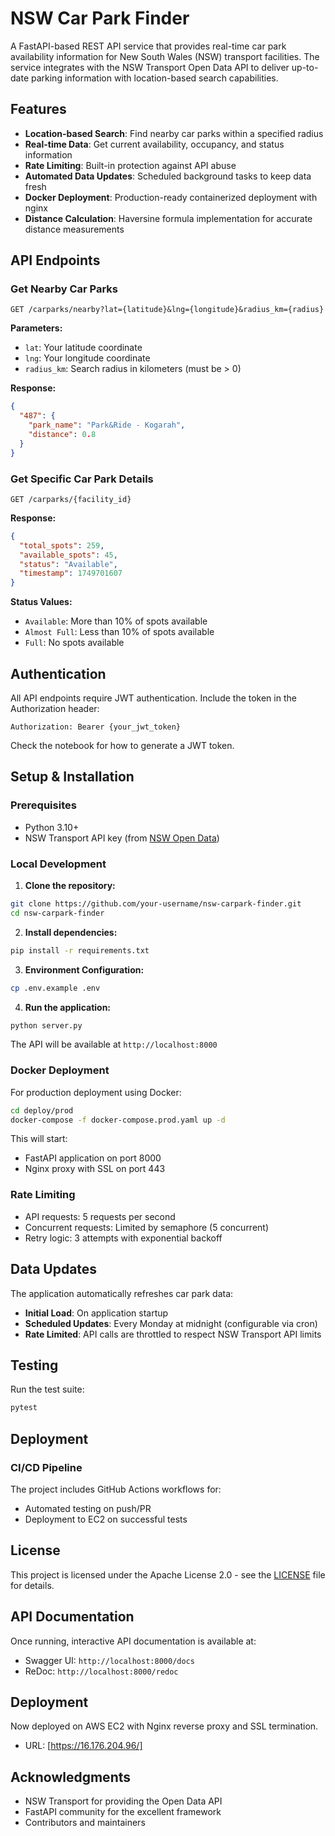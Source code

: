# NSW Car Park Finder

A FastAPI-based REST API service that provides real-time car park availability information for New South Wales (NSW) transport facilities. The service integrates with the NSW Transport Open Data API to deliver up-to-date parking information with location-based search capabilities.

## Features

- **Location-based Search**: Find nearby car parks within a specified radius
- **Real-time Data**: Get current availability, occupancy, and status information
- **Rate Limiting**: Built-in protection against API abuse
- **Automated Data Updates**: Scheduled background tasks to keep data fresh
- **Docker Deployment**: Production-ready containerized deployment with nginx
- **Distance Calculation**: Haversine formula implementation for accurate distance measurements

## API Endpoints

### Get Nearby Car Parks
```http
GET /carparks/nearby?lat={latitude}&lng={longitude}&radius_km={radius}
```

**Parameters:**
- `lat`: Your latitude coordinate
- `lng`: Your longitude coordinate  
- `radius_km`: Search radius in kilometers (must be > 0)

**Response:**
```json
{
  "487": {
    "park_name": "Park&Ride - Kogarah",
    "distance": 0.8
  }
}
```

### Get Specific Car Park Details
```http
GET /carparks/{facility_id}
```

**Response:**
```json
{
  "total_spots": 259,
  "available_spots": 45,
  "status": "Available",
  "timestamp": 1749701607
}
```

**Status Values:**
- `Available`: More than 10% of spots available
- `Almost Full`: Less than 10% of spots available
- `Full`: No spots available

## Authentication

All API endpoints require JWT authentication. Include the token in the Authorization header:

```http
Authorization: Bearer {your_jwt_token}
```
Check the notebook for how to generate a JWT token.
## Setup & Installation

### Prerequisites

- Python 3.10+
- NSW Transport API key (from [NSW Open Data](https://opendata.transport.nsw.gov.au/))

### Local Development

1. **Clone the repository:**
```bash
git clone https://github.com/your-username/nsw-carpark-finder.git
cd nsw-carpark-finder
```

2. **Install dependencies:**
```bash
pip install -r requirements.txt
```

3. **Environment Configuration:**
```bash
cp .env.example .env
```

4. **Run the application:**
```bash
python server.py
```

The API will be available at `http://localhost:8000`

### Docker Deployment

For production deployment using Docker:

```bash
cd deploy/prod
docker-compose -f docker-compose.prod.yaml up -d
```

This will start:
- FastAPI application on port 8000
- Nginx proxy with SSL on port 443


### Rate Limiting

- API requests: 5 requests per second
- Concurrent requests: Limited by semaphore (5 concurrent)
- Retry logic: 3 attempts with exponential backoff

## Data Updates

The application automatically refreshes car park data:
- **Initial Load**: On application startup
- **Scheduled Updates**: Every Monday at midnight (configurable via cron)
- **Rate Limited**: API calls are throttled to respect NSW Transport API limits

## Testing

Run the test suite:

```bash
pytest
```

## Deployment

### CI/CD Pipeline

The project includes GitHub Actions workflows for:
- Automated testing on push/PR
- Deployment to EC2 on successful tests

## License

This project is licensed under the Apache License 2.0 - see the [LICENSE](LICENSE) file for details.

## API Documentation

Once running, interactive API documentation is available at:
- Swagger UI: `http://localhost:8000/docs`
- ReDoc: `http://localhost:8000/redoc`

## Deployment
Now deployed on AWS EC2 with Nginx reverse proxy and SSL termination.
- URL: [https://16.176.204.96/]

## Acknowledgments

- NSW Transport for providing the Open Data API
- FastAPI community for the excellent framework
- Contributors and maintainers